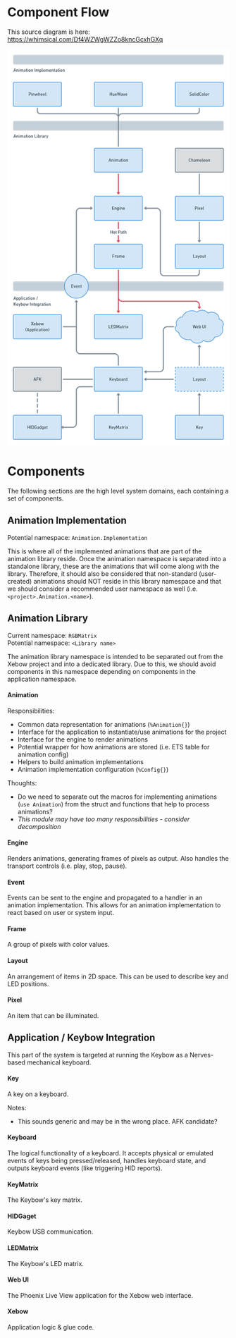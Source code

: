 # Component Flow

This source diagram is here:\
https://whimsical.com/Df4WZWgWZZo8kncGcxhGXq

![Architecture: Component flow](component-flow.png)


# Components

The following sections are the high level system domains, each containing a set of components.

## Animation Implementation

Potential namespace: `Animation.Implementation`

This is where all of the implemented animations that are part of the animation library reside. Once the animation namespace is separated into a standalone library, these are the animations that will come along with the library. Therefore, it should also be considered that non-standard (user-created) animations should NOT reside in this library namespace and that we should consider a recommended user namespace as well (i.e. `<project>.Animation.<name>`).

## Animation Library

Current namespace: `RGBMatrix`\
Potential namespace: `<Library name>`

The animation library namespace is intended to be separated out from the Xebow project and into a dedicated library. Due to this, we should avoid components in this namespace depending on components in the application namespace.

#### Animation

Responsibilities:
- Common data representation for animations (`%Animation{}`)
- Interface for the application to instantiate/use animations for the project
- Interface for the engine to render animations
- Potential wrapper for how animations are stored (i.e. ETS table for animation config)
- Helpers to build animation implementations
- Animation implementation configuration (`%Config{}`)

Thoughts:
- Do we need to separate out the macros for implementing animations (`use Animation`) from the struct and functions that help to process animations?
- *This module may have too many responsibilities - consider decomposition*

#### Engine

Renders animations, generating frames of pixels as output. Also handles the transport controls (i.e. play, stop, pause).

#### Event

Events can be sent to the engine and propagated to a handler in an animation implementation. This allows for an animation implementation to react based on user or system input.

#### Frame

A group of pixels with color values.

#### Layout

An arrangement of items in 2D space.
This can be used to describe key and LED positions.

#### Pixel

An item that can be illuminated.

## Application / Keybow Integration

This part of the system is targeted at running the Keybow as a Nerves-based mechanical keyboard.

#### Key

A key on a keyboard.

Notes:
- This sounds generic and may be in the wrong place. AFK candidate?

#### Keyboard

The logical functionality of a keyboard. It accepts physical or emulated events of keys being pressed/released, handles keyboard state, and outputs keyboard events (like triggering HID reports).

#### KeyMatrix

The Keybow's key matrix.

#### HIDGaget

Keybow USB communication.

#### LEDMatrix

The Keybow's LED matrix.

#### Web UI

The Phoenix Live View application for the Xebow web interface.

#### Xebow

Application logic & glue code.
